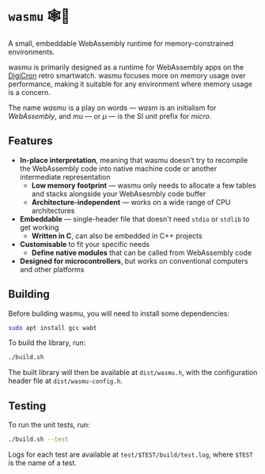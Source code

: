 # `wasmu` 🕸️🤏
A small, embeddable WebAssembly runtime for memory-constrained environments.

wasmu is primarily designed as a runtime for WebAssembly apps on the [DigiCron](https://digicron.devicefuture.org) retro smartwatch. wasmu focuses more on memory usage over performance, making it suitable for any environment where memory usage is a concern.

The name _wasmu_ is a play on words — _wasm_ is an initialism for _WebAssembly_, and _mu_ — or _µ_ — is the SI unit prefix for _micro_.

## Features
* **In-place interpretation**, meaning that wasmu doesn't try to recompile the WebAssembly code into native machine code or another intermediate representation
    * **Low memory footprint** — wasmu only needs to allocate a few tables and stacks alongside your WebAsesmbly code buffer
    * **Architecture-independent** — works on a wide range of CPU architectures
* **Embeddable** — single-header file that doesn't need `stdio` or `stdlib` to get working
    * **Written in C**, can also be embedded in C++ projects
* **Customisable** to fit your specific needs
    * **Define native modules** that can be called from WebAssembly code
* **Designed for microcontrollers**, but works on conventional computers and other platforms

## Building
Before building wasmu, you will need to install some dependencies:

```bash
sudo apt install gcc wabt
```

To build the library, run:

```bash
./build.sh
```

The built library will then be available at `dist/wasmu.h`, with the configuration header file at `dist/wasmu-config.h`.

## Testing
To run the unit tests, run:

```bash
./build.sh --test
```

Logs for each test are available at `test/$TEST/build/test.log`, where `$TEST` is the name of a test.